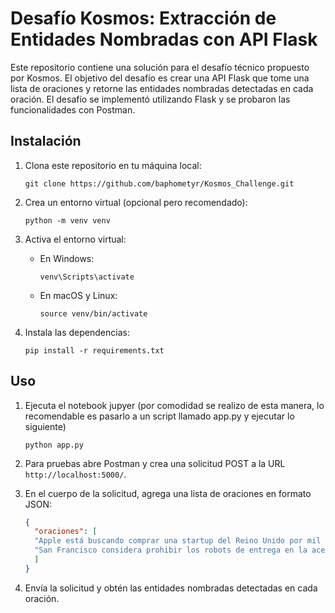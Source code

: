 # Desafío Kosmos: Extracción de Entidades Nombradas con API Flask

Este repositorio contiene una solución para el desafío técnico propuesto por Kosmos. El objetivo del desafío es crear una API Flask que tome una lista de oraciones y retorne las entidades nombradas detectadas en cada oración. El desafío se implementó utilizando Flask y se probaron las funcionalidades con Postman.

## Instalación

1. Clona este repositorio en tu máquina local:

   ```
   git clone https://github.com/baphometyr/Kosmos_Challenge.git
   ```

2. Crea un entorno virtual (opcional pero recomendado):

   ```
   python -m venv venv
   ```

3. Activa el entorno virtual:

   - En Windows:

     ```
     venv\Scripts\activate
     ```

   - En macOS y Linux:

     ```
     source venv/bin/activate
     ```

4. Instala las dependencias:

   ```
   pip install -r requirements.txt
   ```

## Uso

1. Ejecuta el notebook jupyer (por comodidad se realizo de esta manera, lo recomendable es pasarlo a un script llamado app.py y ejecutar lo siguiente)

   ```
   python app.py
   ```

2. Para pruebas abre Postman y crea una solicitud POST a la URL `http://localhost:5000/`.

3. En el cuerpo de la solicitud, agrega una lista de oraciones en formato JSON:

   ```json
   {
     "oraciones": [
     "Apple está buscando comprar una startup del Reino Unido por mil millones de dólares.",
     "San Francisco considera prohibir los robots de entrega en la acera."
     ]
   }

   ```

4. Envía la solicitud y obtén las entidades nombradas detectadas en cada oración.
